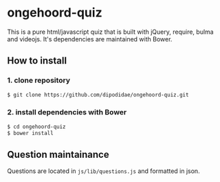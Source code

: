 # ongehoord-quiz
This is a pure html/javascript quiz that is built with jQuery, require, bulma and videojs. It's dependencies are maintained with Bower.
## How to install
### 1. clone repository
~~~bash
$ git clone https://github.com/dipodidae/ongehoord-quiz.git
~~~
### 2. install dependencies with Bower
~~~bash
$ cd ongehoord-quiz
$ bower install
~~~
## Question maintainance
Questions are located in `js/lib/questions.js` and formatted in json.
